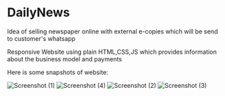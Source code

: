 # DailyNews

Idea of selling newspaper online with external e-copies which will be send to customer's whatsapp

Responsive Website using plain HTML,CSS,JS 
which provides information about the business model and payments 

Here is some snapshots of website:

![Screenshot (1)](https://user-images.githubusercontent.com/81326478/165703461-adfd7346-a613-4b91-9a64-bbb81bd4b0a2.png)
![Screenshot (4)](https://user-images.githubusercontent.com/81326478/165703553-19296040-7e4d-46a4-8516-897a42132cea.png)
![Screenshot (2)](https://user-images.githubusercontent.com/81326478/165703572-09a2a904-a0c6-471d-8fce-6f23c9d00c43.png)
![Screenshot (3)](https://user-images.githubusercontent.com/81326478/165703580-fc629482-2153-424c-a7b9-7022baa136fb.png)
